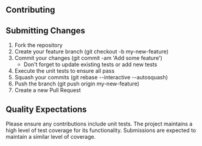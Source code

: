 ## Contributing

## Submitting Changes

1. Fork the repository
2. Create your feature branch (git checkout -b my-new-feature)
3. Commit your changes (git commit -am 'Add some feature') 
   - Don't forget to update existing tests or add new tests
4. Execute the unit tests to ensure all pass
5. Squash your commits (git rebase --interactive --autosquash)
6. Push the branch (git push origin my-new-feature)
7. Create a new Pull Request

## Quality Expectations

Please ensure any contributions include unit tests. The project maintains a high level of test coverage for its functionality. Submissions are expected to maintain a similar level of coverage.
